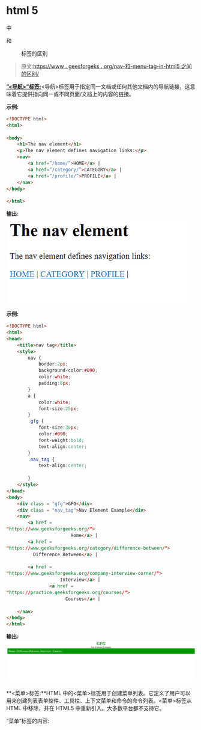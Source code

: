 # html 5

中

<nav>和

<menu>标签的区别</menu>

</nav>

> 原文:[https://www . geesforgeks . org/nav-和-menu-tag-in-html5 之间的区别/](https://www.geeksforgeeks.org/difference-between-nav-and-menu-tag-in-html5/)

**[”<导航>”标签:](https://www.geeksforgeeks.org/html-nav-tag/)**<导航>标签用于指定同一文档或任何其他文档内的导航链接，这意味着它提供指向同一或不同页面/文档上的内容的链接。

**示例:**

```html
<!DOCTYPE html>
<html>

<body>
    <h1>The nav element</h1>
    <p>The nav element defines navigation links:</p>
    <nav>
        <a href=”/home/”>HOME</a> |
        <a href=”/category/”>CATEGORY</a> |
        <a href=”/profile/”>PROFILE</a> |
    </nav>
</body>

</html>
```

**输出:**
![](img/b7a03151c967f0f2352f2ff8da947545.png)

**示例:**

```html
<!DOCTYPE html> 
<html> 
<head> 
    <title>nav tag</title> 
    <style> 
        nav { 
            border:2px; 
            background-color:#090; 
            color:white; 
            padding:8px; 
        } 
        a {  
            color:white; 
            font-size:25px; 
        } 
        .gfg { 
            font-size:30px; 
            color:#090; 
            font-weight:bold; 
            text-align:center; 
        } 
        .nav_tag { 
            text-align:center; 

        } 
    </style> 
</head> 
<body> 
    <div class = "gfg">GFG</div> 
    <div class = "nav_tag">Nav Element Example</div> 
    <nav> 
        <a href = 
"https://www.geeksforgeeks.org/"> 
                        Home</a> |
        <a href = 
"https://www.geeksforgeeks.org/category/difference-between/"> 
          Difference Between</a> |

        <a href = 
"https://www.geeksforgeeks.org/company-interview-corner/"> 
                    Interview</a> |
                <a href = 
"https://practice.geeksforgeeks.org/courses/"> 
                      Courses</a> |

    </nav> 
</body> 
</html> 
```

**输出:**
![](img/da40ed11b0656a934796c8d60bb5383d.png)

**<菜单>标签:**HTML 中的<菜单>标签用于创建菜单列表。它定义了用户可以用来创建列表表单控件、工具栏、上下文菜单和命令的命令列表。<菜单>标签从 HTML 中移除，并在 HTML5 中重新引入。大多数平台都不支持它。

“菜单”标签的内容: